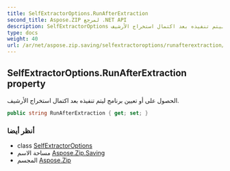 ```yaml
---
title: SelfExtractorOptions.RunAfterExtraction
second_title: Aspose.ZIP لمرجع .NET API
description: SelfExtractorOptions ملكية. الحصول على أو تعيين برنامج ليتم تنفيذه بعد اكتمال استخراج الأرشيف.
type: docs
weight: 40
url: /ar/net/aspose.zip.saving/selfextractoroptions/runafterextraction/
---
```

## SelfExtractorOptions.RunAfterExtraction property

الحصول على أو تعيين برنامج ليتم تنفيذه بعد اكتمال استخراج الأرشيف.

```csharp
public string RunAfterExtraction { get; set; }
```

### أنظر أيضا

* class [SelfExtractorOptions](../)
* مساحة الاسم [Aspose.Zip.Saving](../../selfextractoroptions/)
* المجسم [Aspose.Zip](../../../)


